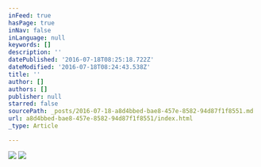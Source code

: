 ```yaml
---
inFeed: true
hasPage: true
inNav: false
inLanguage: null
keywords: []
description: ''
datePublished: '2016-07-18T08:25:18.722Z'
dateModified: '2016-07-18T08:24:43.538Z'
title: ''
author: []
authors: []
publisher: null
starred: false
sourcePath: _posts/2016-07-18-a8d4bbed-bae8-457e-8582-94d87f1f8551.md
url: a8d4bbed-bae8-457e-8582-94d87f1f8551/index.html
_type: Article

---
```

![](https://the-grid-user-content.s3-us-west-2.amazonaws.com/33fc12a9-30ad-4295-b96f-4612255da785.jpg)
![](https://the-grid-user-content.s3-us-west-2.amazonaws.com/c2605555-f25a-4420-9129-759ce37565f6.jpg)